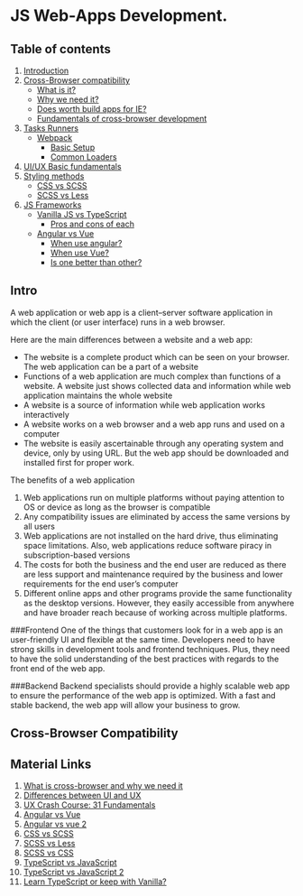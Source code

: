 # JS Web-Apps Development.
## Table of contents
1. [Introduction](#introduction)
1. [Cross-Browser compatibility](#cross-browser-compatibility)
	* [What is it?](#what-is-it)
	* [Why we need it?](#why-we-need-it)
	* [Does worth build apps for IE?](#does-worth-build-apps-for-ie)
	* [Fundamentals of cross-browser development](#fundamentals-of-cross-browser-development)
1. [Tasks Runners](#tasks-runners)
    * [Webpack](#webpack)
   		* [Basic Setup](#basic-setup)
   		* [Common Loaders](#common-loaders)
1. [UI/UX Basic fundamentals](#ui-ux-basics)
1. [Styling methods](#styling-methods)
	* [CSS vs SCSS](#css-vs-scss)
	* [SCSS vs Less](#scss-vs-less)
1. [JS Frameworks](#js-frameworks)
	* [Vanilla JS vs TypeScript](#vanilla-js-vs-typescript)
		* [Pros and cons of each](#pros-and-cons-of-each)
	* [Angular vs Vue](#angular-vs-vue)
		* [When use angular?](#when-use-angular)
		* [When use Vue?](#when-use-vue)
		* [Is one better than other?](#is-one-better-than-other)


## Intro
A web application or web app is a client–server software application in which the client (or user interface) runs in a web browser.

Here are the main differences between a website and a web app:

* The website is a complete product which can be seen on your browser. The web application can be a part of a website
* Functions of a web application are much complex than functions of a website. A website just shows collected data and information 	while web application maintains the whole website
* A website is a source of information while web application works interactively
* A website works on a web browser and a web app runs and used on a computer
* The website is easily ascertainable through any operating system and device, only by using URL. But the web app should be downloaded and installed first for proper work.

The benefits of a web application
1. Web applications run on multiple platforms without paying attention to OS or device as long as the browser is compatible
1. Any compatibility issues are eliminated by access the same versions by all users
1. Web applications are not installed on the hard drive, thus eliminating space limitations. Also, web applications reduce software piracy in subscription-based versions
1. The costs for both the business and the end user are reduced as there are less support and maintenance required by the business and lower requirements for the end user’s computer
1. Different online apps and other programs provide the same functionality as the desktop versions. However, they easily accessible from anywhere and have broader reach because of working across multiple platforms.

###Frontend
One of the things that customers look for in a web app is an user-friendly UI and flexible at the same time. Developers need to have strong skills in development tools and frontend techniques. Plus, they need to have the solid understanding of the best practices with regards to the front end of the web app.

###Backend
Backend specialists should provide a highly scalable web app to ensure the performance of the web app is optimized. With a fast and stable backend, the web app will allow your business to grow.

## Cross-Browser Compatibility

## Material Links
1. [What is cross-browser and why we need it](https://medium.com/@sarahelson81/what-is-cross-browser-compatibility-and-why-we-need-it-b41423c3501a)
2. [Differences between UI and UX](https://careerfoundry.com/en/blog/ux-design/the-difference-between-ux-and-ui-design-a-laymans-guide)
3. [UX Crash Course: 31 Fundamentals](http://thehipperelement.com/post/75476711614/ux-crash-course-31-fundamentals)
4. [Angular vs Vue](https://itnext.io/angular-5-vs-react-vs-vue-6b976a3f9172)
5. [Angular vs vue 2](http://cuelogic.com/blog/angular-vs-react-vs-vue-a-2018-comparison/)
6. [CSS vs SCSS](https://responsivedesign.is/articles/difference-between-sass-and-scss/)
7. [SCSS vs Less](https://marksheet.io/sass-scss-less.html)
8. [SCSS vs CSS](https://www.quora.com/What-is-the-difference-between-CSS-SASS-and-SCSS)
9. [TypeScript vs JavaScript](https://stackify.com/typescript-vs-javascript-migrate/)
10. [TypeScript vs JavaScript 2](https://hackernoon.com/typescript-vs-javascript-b568bc4a4e58)
11. [Learn TypeScript or keep with Vanilla?](https://www.quora.com/Should-I-learn-TypeScript-Flow-or-stick-with-vanilla-JS-Would-they-make-me-better-at-all-If-so-which-one)